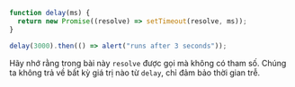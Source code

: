 ```js run
function delay(ms) {
  return new Promise((resolve) => setTimeout(resolve, ms));
}

delay(3000).then(() => alert("runs after 3 seconds"));
```

Hãy nhớ rằng trong bài này `resolve` được gọi mà không có tham số. Chúng ta không trả về bất kỳ giá trị nào từ `delay`, chỉ đảm bảo thời gian trễ.
